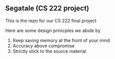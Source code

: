 ## Segatale (CS 222 project)
This is the repo for our CS 222 final project

Here are some design prinicples we abide by
1. Keep saving memory at the front of your mind
2. Accuracy above compromise
3. Strictly stick to the source material
